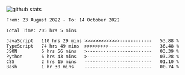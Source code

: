 
![github stats](https://github-readme-stats.vercel.app/api?username=realmahd1&show_icons=true&theme=codeSTACKr&hide_rank=true&count_private=true)

<!--START_SECTION:waka-->

```text
From: 23 August 2022 - To: 14 October 2022

Total Time: 205 hrs 5 mins

JavaScript   110 hrs 29 mins >>>>>>>>>>>>>------------   53.88 %
TypeScript   74 hrs 49 mins  >>>>>>>>>----------------   36.48 %
JSON         6 hrs 56 mins   >------------------------   03.39 %
Python       6 hrs 43 mins   >------------------------   03.28 %
CSS          2 hrs 15 mins   -------------------------   01.10 %
Bash         1 hr 30 mins    -------------------------   00.74 %
```

<!--END_SECTION:waka-->
